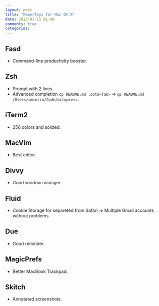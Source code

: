 ```yaml
---
layout: post
title: "PowerToys for Mac OS X"
date: 2013-01-15 01:48
comments: true
categories: 
---
```

## Fasd
* Command-line productivity booster.

## Zsh
* Prompt with 2 lines.
* Advanced completion ``cp README.md ,octo<Tab>`` ⇒ ``cp README.md /Users/amiorin/Code/octopress``.

## iTerm2
* 256 colors and solized.

## MacVim
* Best editor.

## Divvy
* Good window manager.

## Fluid
* Cookie Storage for separeted from Safari ⇒ Multiple Gmail accounts without
  problems.

## Due
* Good reminder.

## MagicPrefs
* Better MacBook Trackpad.

## Skitch
* Annotated screenshots.
